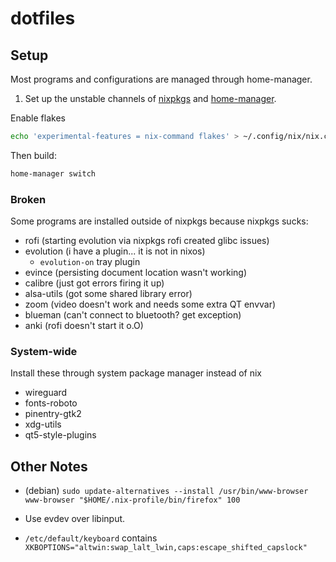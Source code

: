 # dotfiles

## Setup

Most programs and configurations are managed through home-manager.

1. Set up the unstable channels of [nixpkgs](https://nixos.org/download.html)
   and [home-manager](https://github.com/nix-community/home-manager).

Enable flakes

```bash
echo 'experimental-features = nix-command flakes' > ~/.config/nix/nix.conf
```

Then build:

```bash
home-manager switch
```

### Broken

Some programs are installed outside of nixpkgs because nixpkgs sucks:

- rofi (starting evolution via nixpkgs rofi created glibc issues)
- evolution (i have a plugin... it is not in nixos)
  - `evolution-on` tray plugin
- evince (persisting document location wasn't working)
- calibre (just got errors firing it up)
- alsa-utils (got some shared library error)
- zoom (video doesn't work and needs some extra QT envvar)
- blueman (can't connect to bluetooth? get exception)
- anki (rofi doesn't start it o.O)

### System-wide

Install these through system package manager instead of nix

- wireguard
- fonts-roboto
- pinentry-gtk2
- xdg-utils
- qt5-style-plugins

## Other Notes

- (debian) `sudo update-alternatives --install /usr/bin/www-browser www-browser "$HOME/.nix-profile/bin/firefox" 100`

- Use evdev over libinput.
- `/etc/default/keyboard` contains `XKBOPTIONS="altwin:swap_lalt_lwin,caps:escape_shifted_capslock"`
